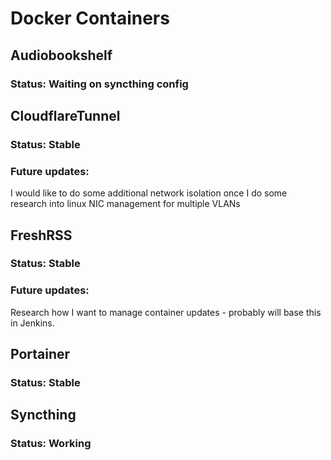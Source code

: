 # Docker Containers

## Audiobookshelf

### Status: Waiting on syncthing config

<!------------------------------------------------------------------------------->
## CloudflareTunnel

### Status: Stable

### Future updates: 
I would like to do some additional network isolation once I do 
    some research into linux NIC management for multiple VLANs

<!------------------------------------------------------------------------------->
## FreshRSS

### Status: Stable

### Future updates: 
Research how I want to manage container updates - probably will base this in Jenkins.

<!------------------------------------------------------------------------------->
## Portainer

### Status: Stable

<!------------------------------------------------------------------------------->
## Syncthing

### Status: Working